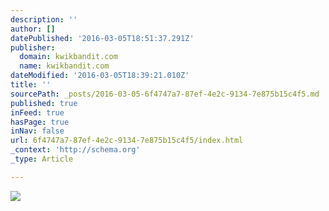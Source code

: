 ```yaml
---
description: ''
author: []
datePublished: '2016-03-05T18:51:37.291Z'
publisher:
  domain: kwikbandit.com
  name: kwikbandit.com
dateModified: '2016-03-05T18:39:21.010Z'
title: ''
sourcePath: _posts/2016-03-05-6f4747a7-87ef-4e2c-9134-7e875b15c4f5.md
published: true
inFeed: true
hasPage: true
inNav: false
url: 6f4747a7-87ef-4e2c-9134-7e875b15c4f5/index.html
_context: 'http://schema.org'
_type: Article

---
```

![](http://kwikbandit.com/images/productpics/productsample.png)